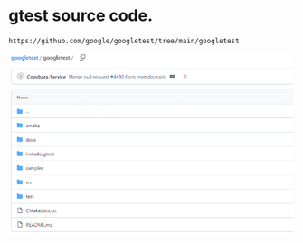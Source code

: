 # gtest source code.
    https://github.com/google/googletest/tree/main/googletest

![image](.README_images/gtest-source-code.png)

